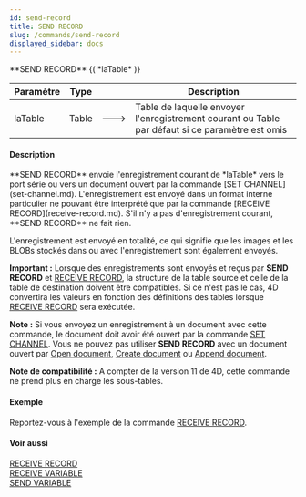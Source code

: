 ```yaml
---
id: send-record
title: SEND RECORD
slug: /commands/send-record
displayed_sidebar: docs
---
```


<!--REF #_command_.SEND RECORD.Syntax-->**SEND RECORD** {( *laTable* )}<!-- END REF-->
<!--REF #_command_.SEND RECORD.Params-->
| Paramètre | Type |  | Description |
| --- | --- | --- | --- |
| laTable | Table | &#x1F852; | Table de laquelle envoyer l'enregistrement courant ou Table par défaut si ce paramètre est omis |

<!-- END REF-->

#### Description 

<!--REF #_command_.SEND RECORD.Summary-->**SEND RECORD** envoie l'enregistrement courant de *laTable* vers le port série ou vers un document ouvert par la commande [SET CHANNEL](set-channel.md).<!-- END REF--> L'enregistrement est envoyé dans un format interne particulier ne pouvant être interprété que par la commande [RECEIVE RECORD](receive-record.md). S'il n'y a pas d'enregistrement courant, **SEND RECORD** ne fait rien.

L'enregistrement est envoyé en totalité, ce qui signifie que les images et les BLOBs stockés dans ou avec l'enregistrement sont également envoyés.

**Important :** Lorsque des enregistrements sont envoyés et reçus par **SEND RECORD** et [RECEIVE RECORD](receive-record.md), la structure de la table source et celle de la table de destination doivent être compatibles. Si ce n'est pas le cas, 4D convertira les valeurs en fonction des définitions des tables lorsque [RECEIVE RECORD](receive-record.md) sera exécutée.

**Note :** Si vous envoyez un enregistrement à un document avec cette commande, le document doit avoir été ouvert par la commande [SET CHANNEL](set-channel.md). Vous ne pouvez pas utiliser **SEND RECORD** avec un document ouvert par [Open document](open-document.md), [Create document](create-document.md) ou [Append document](append-document.md).

**Note de compatibilité :** A compter de la version 11 de 4D, cette commande ne prend plus en charge les sous-tables. 

#### Exemple 

Reportez-vous à l'exemple de la commande [RECEIVE RECORD](receive-record.md).

#### Voir aussi 

[RECEIVE RECORD](receive-record.md)  
[RECEIVE VARIABLE](receive-variable.md)  
[SEND VARIABLE](send-variable.md)  